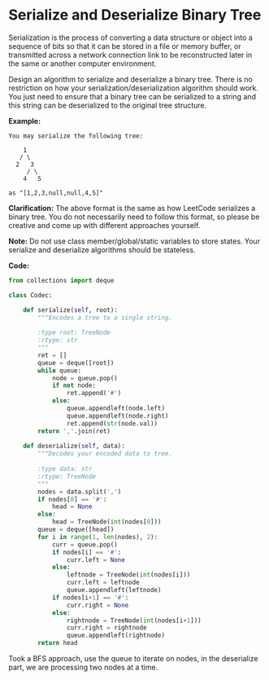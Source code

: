 # Serialize and Deserialize Binary Tree

Serialization is the process of converting a data structure or object into a sequence of bits so that it can be stored in a file or memory buffer, or transmitted across a network connection link to be reconstructed later in the same or another computer environment.

Design an algorithm to serialize and deserialize a binary tree. There is no restriction on how your serialization/deserialization algorithm should work. You just need to ensure that a binary tree can be serialized to a string and this string can be deserialized to the original tree structure.

**Example:**

```
You may serialize the following tree:

    1
   / \
  2   3
     / \
    4   5

as "[1,2,3,null,null,4,5]"
```

**Clarification:** The above format is the same as how LeetCode serializes a binary tree. You do not necessarily need to follow this format, so please be creative and come up with different approaches yourself.

**Note:** Do not use class member/global/static variables to store states. Your serialize and deserialize algorithms should be stateless.

**Code:**

```python
from collections import deque

class Codec:

    def serialize(self, root):
        """Encodes a tree to a single string.
        
        :type root: TreeNode
        :rtype: str
        """
        ret = []
        queue = deque([root])
        while queue:
            node = queue.pop()
            if not node:
                ret.append('#')
            else:
                queue.appendleft(node.left)
                queue.appendleft(node.right)
                ret.append(str(node.val))
        return ','.join(ret)
        
    def deserialize(self, data):
        """Decodes your encoded data to tree.
        
        :type data: str
        :rtype: TreeNode
        """
        nodes = data.split(',')
        if nodes[0] == '#':
            head = None
        else:
            head = TreeNode(int(nodes[0]))
        queue = deque([head])
        for i in range(1, len(nodes), 2):
            curr = queue.pop()
            if nodes[i] == '#':
                curr.left = None
            else:
                leftnode = TreeNode(int(nodes[i]))
                curr.left = leftnode
                queue.appendleft(leftnode)
            if nodes[i+1] == '#':
                curr.right = None
            else:
                rightnode = TreeNode(int(nodes[i+1]))
                curr.right = rightnode
                queue.appendleft(rightnode)
        return head
```
Took a BFS approach, use the queue to iterate on nodes, in the deserialize part, we are processing two nodes at a time.
